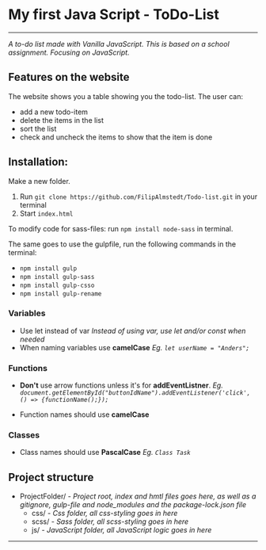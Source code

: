 # My first Java Script - ToDo-List
-------
*A to-do list made with Vanilla JavaScript. This is based on a school assignment. Focusing on JavaScript.*

## Features on the website
The website shows you a table showing you the todo-list. The user can:
* add a new todo-item 
* delete the items in the list
* sort the list 
* check and uncheck the items to show that the item is done 

## Installation:
Make a new folder. 
1. Run `git clone https://github.com/FilipAlmstedt/Todo-list.git` in your terminal
2. Start `index.html`

To modify code for sass-files: run `npm install node-sass` in terminal.

The same goes to use the gulpfile, run the following commands in the terminal:
- `npm install gulp`
- `npm install gulp-sass`
- `npm install gulp-csso`
- `npm install gulp-rename` 

### Variables
* Use let instead of var
    *Instead of using var, use let and/or const when needed*
* When naming variables use **camelCase**
    *Eg. `let userName = "Anders";`*


### Functions
* **Don't** use arrow functions unless it's for **addEventListner**.
    *Eg. `document.getElementById("buttonIdName").addEventListener('click', () => {functionName();});`*

* Function names should use **camelCase**
    
### Classes
* Class names should use **PascalCase**
    *Eg. `Class Task`*
    
## Project structure
* ProjectFolder/ *- Project root, index and hmtl files goes here, as well as a gitignore, gulp-file and node_modules and the package-lock.json file* 
    * css/ *- Css folder, all css-styling goes in here*
    * scss/ *- Sass folder, all scss-styling goes in here*
    * js/ *- JavaScript folder, all JavaScript logic goes in here*

------
 
